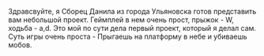 Здравсвуйте, я Сборец Данила из города Ульяновска готов представить вам небольшой проект.
Геймплей в нем очень прост, прыжок - W, ходьба - a,d.
Это мой по сути дела первый проект, который я делал сам.
Суть игры очень проста - Прыгаешь на платформу в небе и убиваешь мобов.
